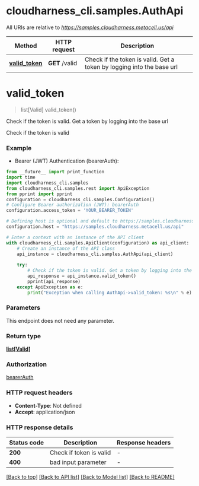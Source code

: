 # cloudharness_cli.samples.AuthApi

All URIs are relative to *https://samples.cloudharness.metacell.us/api*

Method | HTTP request | Description
------------- | ------------- | -------------
[**valid_token**](AuthApi.md#valid_token) | **GET** /valid | Check if the token is valid. Get a token by logging into the base url


# **valid_token**
> list[Valid] valid_token()

Check if the token is valid. Get a token by logging into the base url

Check if the token is valid 

### Example

* Bearer (JWT) Authentication (bearerAuth):
```python
from __future__ import print_function
import time
import cloudharness_cli.samples
from cloudharness_cli.samples.rest import ApiException
from pprint import pprint
configuration = cloudharness_cli.samples.Configuration()
# Configure Bearer authorization (JWT): bearerAuth
configuration.access_token = 'YOUR_BEARER_TOKEN'

# Defining host is optional and default to https://samples.cloudharness.metacell.us/api
configuration.host = "https://samples.cloudharness.metacell.us/api"

# Enter a context with an instance of the API client
with cloudharness_cli.samples.ApiClient(configuration) as api_client:
    # Create an instance of the API class
    api_instance = cloudharness_cli.samples.AuthApi(api_client)
    
    try:
        # Check if the token is valid. Get a token by logging into the base url
        api_response = api_instance.valid_token()
        pprint(api_response)
    except ApiException as e:
        print("Exception when calling AuthApi->valid_token: %s\n" % e)
```

### Parameters
This endpoint does not need any parameter.

### Return type

[**list[Valid]**](Valid.md)

### Authorization

[bearerAuth](../README.md#bearerAuth)

### HTTP request headers

 - **Content-Type**: Not defined
 - **Accept**: application/json

### HTTP response details
| Status code | Description | Response headers |
|-------------|-------------|------------------|
**200** | Check if token is valid |  -  |
**400** | bad input parameter |  -  |

[[Back to top]](#) [[Back to API list]](../README.md#documentation-for-api-endpoints) [[Back to Model list]](../README.md#documentation-for-models) [[Back to README]](../README.md)

